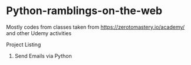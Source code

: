 # Python-ramblings-on-the-web
Mostly codes from classes taken from https://zerotomastery.io/academy/ and other Udemy activities

Project Listing
1.  Send Emails via Python
